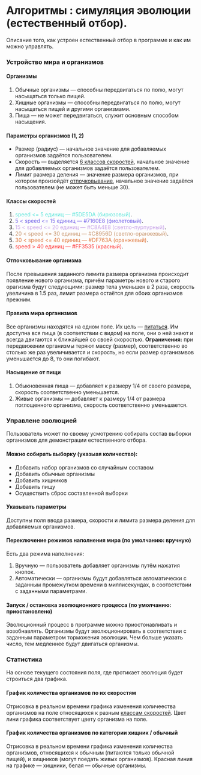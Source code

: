 # Алгоритмы : симуляция эволюции (естественный отбор).

Описание того, как устроен естественный отбор в программе и как им можно управлять.

### Устройство мира и организмов

#### Организмы
1. Обычные организмы — способны передвигаться по полю, могут насыщаться только пищей.
2. Хищные организмы — способны передвигаться по полю, могут насыщаться пищей и другими организмами.
3. Пища — не может передвигаться, служит основным способом насыщения.

#### Параметры организмов (1, 2)
- Размер (радиус) — начальное значение для добавляемых организмов задаётся пользователем.
- Скорость — выделяется [6 классов скоростей](#классы-скоростей), начальное значение для добавляемых организмов задаётся пользователем.
- Лимит размера деления — значение размера организмов, при котором произойдёт [отпочковывание](#отпочковывание-организма), начальное значение задаётся пользователем (не может быть меньше 30).

#### Классы скоростей
1. <span style="color:#5DE5DA">speed <= 5 единиц — #5DE5DA (бирюзовый)</span>.
2. <span style="color:#7160E8">5 < speed <= 15 единиц — #7160E8 (фиолетовый)</span>.
3. <span style="color:#C8A4E8">15 < speed <= 20 единиц — #C8A4E8 (светло-пурпурный)</span>.
4. <span style="color:#C8956D">20 < speed <= 30 единиц — #C8956D (светло-оранжевый)</span>.
5. <span style="color:#DF763A">30 < speed <= 40 единиц — #DF763A (оранжевый)</span>.
6. <span style="color:#FF3535">speed > 40 единиц — #FF3535 (красный)</span>.

#### Отпочковывание организма
После превышения заданного лимита размера организма происходит появление нового организма, причём параметры нового и старого орагизма будут следующими: размер тела уменьшен в 2 раза, скорость увеличина в 1.5 раз, лимит размера остаётся для обоих организмов прежним.

#### Правила мира организмов
Все организмы находятся на одном поле. Их цель — [питаться](#насыщение-от-пищи). Им доступна вся пища (в соответствии с видом) на поле, они о ней знают и всегда двигаются к ближайшей со своей скоростью. **Ограничения:** при передвижении организмы теряют массу (размер), соответственно во столько же раз увеличивается и скорость, но если размер организмвов уменьшается до 8, то они погибают.

#### Насыщение от пищи
1. Обыкновенная пища — добавляет к размеру 1/4 от своего размера, скорость соответственно уменьшается.
2. Живые организмы — добавляет к размеру 1/4 от размера поглощенного организма, скорость соответственно уменьшается.

### Управлене эволюцией

Пользователь может по своему усмотрению собирать состав выборки организмов для демонстрации естественного отбора.

#### Можно собирать выборку (указыая количество):
- Добавить набор организмов со случайным составом
- Добавить обычные организмы
- Добавить хищников
- Добавить пищу
- Осуществить сброс составленной выборки

#### Указывать параметры
Доступны поля ввода размера, скорости и лимита размера деления для добавляемых организмов.

#### Переключение режимов наполнения мира (по умолчанию: вручную)
Есть два режима наполнения:
1. Вручную — пользователь добавляет организмы путём нажатия кнопок.
2. Автоматически — организмы будут добавляться автоматически с заданным промежутком времени в миллисекундах, в соответствии с заданными параметрами.

#### Запуск / остановка эволюционного процесса (по умолчанию: приостановлено)
Эволюционный процесс в программе можно приостонавливать и возобнавлять. Организмы будут эволюционировать в соответствии с заданным параметром торможения эволюции. Чем больше указать число, тем медленнее будут двигаться организмы.

### Статистика
На основе текущего состояния поля, где протикает эволюция будет строиться два графика.

#### График количества организмов по их скоростям
Отрисовка в реальном времени графика изменения количеества организмов на поле относящихся к разным [классам скоростей](#классы-скоростей). Цвет лини графика соответствует цвету организма на поле.

#### График количества организмов по категории хищник / обычный
Отрисовка в реальном времени графика изменения количества организмов, относящихся к обычным (питаются только обычной пищей), и хищников (могут поедать живых организмов). Красная линия на графике — хищники, белая — обычные организмы.